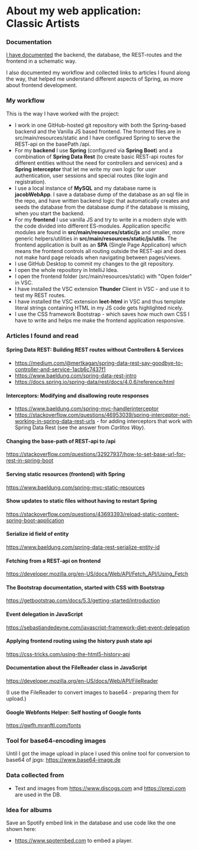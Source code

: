 # About my web application:<br>Classic Artists

### Documentation
[I have documented](/pdfs/flow-spring-app.pdf) the backend, the database, the REST-routes and the frontend in a schematic way.

I also documented my workflow and collected links to articles I found along the way, that helped me understand different aspects of Spring, as more about frontend development.

### My workflow
This is the way I have worked with the project:
* I work in one GitHub-hosted git repository with both the Spring-based backend and the Vanilla JS based frontend. The frontend files are in src/main/resources/static and I have configured Spring to serve the REST-api on the basePath /api.
* For my **backend** I use **Spring** (configured via **Spring Boot**) and a combination of **Spring Data Rest** (to create basic REST-api routes for different entities without the need for controllers and services) and a **Spring interceptor** that let me write my own logic for user authentication, user sessions and special routes (like login and registration).
* I use a local instance of **MySQL** and my database name is **jacobWebApp**. I save a database dump of the database as an sql file in the repo, and have written backend logic that automatically creates and seeds the database from the database dump if the database is missing, when you start the backend.
* For my **frontend** I use vanilla JS and try to write in a modern style with the code divided into different ES-modules. Application specific modules are found in **src/main/resources/static/js** and smaller, more generic helpers/utilities in **src/main/resources/static/js/utils**. The frontend application is built as an **SPA** (Single Page Application) which means the frontend controls all routing outside the REST-api and does not make hard page reloads when navigating between pages/views.
* I use GitHub Desktop to commit my changes to the git repository.
* I open the whole repository in IntelliJ Idea.
* I open the frontend folder (src/main/resources/static) with "Open folder" in VSC.
* I have installed the VSC extension **Thunder** Client in VSC - and use it to test my REST routes.
* I have installed the VSC extension **leet-html** in VSC and thus template literal strings containing HTML in my JS code gets highlighted nicely.
* I use the CSS framework Bootstrap - which saves how much own CSS I have to write and helps me make the frontend application responsive.


### Articles I found and read

#### Spring Data REST: Building REST routes without Controllers & Services
* https://medium.com/@mertkagan/spring-data-rest-say-goodbye-to-controller-and-service-1acb6c7437f1
* https://www.baeldung.com/spring-data-rest-intro
* https://docs.spring.io/spring-data/rest/docs/4.0.6/reference/html

#### Interceptors: Modifying and disallowing route responses
* https://www.baeldung.com/spring-mvc-handlerinterceptor
* https://stackoverflow.com/questions/46953039/spring-interceptor-not-working-in-spring-data-rest-urls - for adding interceptors that work with Spring Data Rest (see the answer from *Carlitos Way*).

#### Changing the base-path of REST-api to /api
https://stackoverflow.com/questions/32927937/how-to-set-base-url-for-rest-in-spring-boot

#### Serving static resources (frontend) with Spring
https://www.baeldung.com/spring-mvc-static-resources

#### Show updates to static files without having to restart Spring
https://stackoverflow.com/questions/43693393/reload-static-content-spring-boot-application

#### Serialize id field of entity
https://www.baeldung.com/spring-data-rest-serialize-entity-id

#### Fetching from a REST-api on frontend
https://developer.mozilla.org/en-US/docs/Web/API/Fetch_API/Using_Fetch

#### The Bootstrap documentation, started with CSS with Bootstrap
https://getbootstrap.com/docs/5.3/getting-started/introduction

#### Event delegation in JavaScript
https://sebastiandedeyne.com/javascript-framework-diet-event-delegation

#### Applying frontend routing using the history push state api
https://css-tricks.com/using-the-html5-history-api

#### Documentation about the FileReader class in JavaScript
https://developer.mozilla.org/en-US/docs/Web/API/FileReader

(I use the FileReader to convert images to base64 - preparing them for upload.)

#### Google Webfonts Helper: Self hosting of Google fonts
https://gwfh.mranftl.com/fonts

### Tool for base64-encoding images
Until I got the image upload in place I used this online tool for conversion to base64 of jpgs:
https://www.base64-image.de

### Data collected from
* Text and images from https://www.discogs.com and https://prezi.com are used in the DB.

### Idea for albums
Save an Spotify embed link in the database and use code like the one shown here:
* https://www.spotembed.com to embed a player.